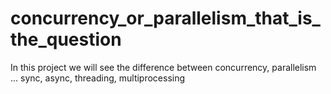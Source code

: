 # concurrency_or_parallelism_that_is_the_question

In this project we will see the difference between concurrency,
parallelism ... sync, async, threading, multiprocessing
